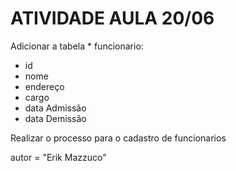 <h1>ATIVIDADE AULA 20/06</h1>


Adicionar a tabela * funcionario:

- id
- nome
- endereço
- cargo
- data Admissão
- data Demissão

Realizar o processo para o cadastro de funcionarios

autor = "Erik Mazzuco"
